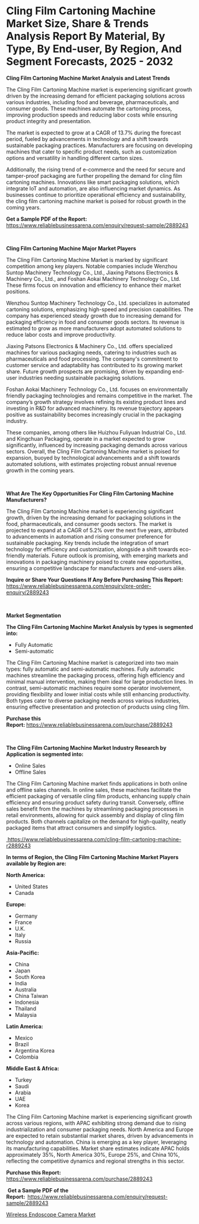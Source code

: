 <p><h1>Cling Film Cartoning Machine Market Size, Share & Trends Analysis Report By Material, By Type, By End-user, By Region, And Segment Forecasts, 2025 - 2032</h1></p><p><strong>Cling Film Cartoning Machine Market Analysis and Latest Trends</strong></p>
<p><p>The Cling Film Cartoning Machine market is experiencing significant growth driven by the increasing demand for efficient packaging solutions across various industries, including food and beverage, pharmaceuticals, and consumer goods. These machines automate the cartoning process, improving production speeds and reducing labor costs while ensuring product integrity and presentation. </p><p>The market is expected to grow at a CAGR of 13.7% during the forecast period, fueled by advancements in technology and a shift towards sustainable packaging practices. Manufacturers are focusing on developing machines that cater to specific product needs, such as customization options and versatility in handling different carton sizes. </p><p>Additionally, the rising trend of e-commerce and the need for secure and tamper-proof packaging are further propelling the demand for cling film cartoning machines. Innovations like smart packaging solutions, which integrate IoT and automation, are also influencing market dynamics. As businesses continue to prioritize operational efficiency and sustainability, the cling film cartoning machine market is poised for robust growth in the coming years.</p></p>
<p><strong>Get a Sample PDF of the Report:&nbsp;</strong> <a href="https://www.reliablebusinessarena.com/enquiry/request-sample/2889243?utm_campaign=2517&utm_medium=2&utm_source=Github&utm_content=ia&utm_term=14032025&utm_id=cling-film-cartoning-machine">https://www.reliablebusinessarena.com/enquiry/request-sample/2889243</a></p>
<p>&nbsp;</p>
<p><strong>Cling Film Cartoning Machine Major Market Players</strong></p>
<p><p>The Cling Film Cartoning Machine Market is marked by significant competition among key players. Notable companies include Wenzhou Suntop Machinery Technology Co., Ltd., Jiaxing Patsons Electronics & Machinery Co., Ltd., and Foshan Aokai Machinery Technology Co., Ltd. These firms focus on innovation and efficiency to enhance their market positions.</p><p>Wenzhou Suntop Machinery Technology Co., Ltd. specializes in automated cartoning solutions, emphasizing high-speed and precision capabilities. The company has experienced steady growth due to increasing demand for packaging efficiency in food and consumer goods sectors. Its revenue is estimated to grow as more manufacturers adopt automated solutions to reduce labor costs and improve productivity.</p><p>Jiaxing Patsons Electronics & Machinery Co., Ltd. offers specialized machines for various packaging needs, catering to industries such as pharmaceuticals and food processing. The company's commitment to customer service and adaptability has contributed to its growing market share. Future growth prospects are promising, driven by expanding end-user industries needing sustainable packaging solutions.</p><p>Foshan Aokai Machinery Technology Co., Ltd. focuses on environmentally friendly packaging technologies and remains competitive in the market. The company’s growth strategy involves refining its existing product lines and investing in R&D for advanced machinery. Its revenue trajectory appears positive as sustainability becomes increasingly crucial in the packaging industry.</p><p>These companies, among others like Huizhou Fuliyuan Industrial Co., Ltd. and Kingchuan Packaging, operate in a market expected to grow significantly, influenced by increasing packaging demands across various sectors. Overall, the Cling Film Cartoning Machine market is poised for expansion, buoyed by technological advancements and a shift towards automated solutions, with estimates projecting robust annual revenue growth in the coming years.</p></p>
<p>&nbsp;</p>
<p><strong>What Are The Key Opportunities For Cling Film Cartoning Machine Manufacturers?</strong></p>
<p><p>The Cling Film Cartoning Machine market is experiencing significant growth, driven by the increasing demand for packaging solutions in the food, pharmaceuticals, and consumer goods sectors. The market is projected to expand at a CAGR of 5.2% over the next five years, attributed to advancements in automation and rising consumer preference for sustainable packaging. Key trends include the integration of smart technology for efficiency and customization, alongside a shift towards eco-friendly materials. Future outlook is promising, with emerging markets and innovations in packaging machinery poised to create new opportunities, ensuring a competitive landscape for manufacturers and end-users alike.</p></p>
<p><strong>Inquire or Share Your Questions If Any Before Purchasing This Report:</strong> <a href="https://www.reliablebusinessarena.com/enquiry/pre-order-enquiry/2889243?utm_campaign=2517&utm_medium=2&utm_source=Github&utm_content=ia&utm_term=14032025&utm_id=cling-film-cartoning-machine">https://www.reliablebusinessarena.com/enquiry/pre-order-enquiry/2889243</a></p>
<p>&nbsp;</p>
<p><strong>Market Segmentation</strong></p>
<p><strong>The Cling Film Cartoning Machine Market Analysis by types is segmented into:</strong></p>
<p><ul><li>Fully Automatic</li><li>Semi-automatic</li></ul></p>
<p><p>The Cling Film Cartoning Machine market is categorized into two main types: fully automatic and semi-automatic machines. Fully automatic machines streamline the packaging process, offering high efficiency and minimal manual intervention, making them ideal for large production lines. In contrast, semi-automatic machines require some operator involvement, providing flexibility and lower initial costs while still enhancing productivity. Both types cater to diverse packaging needs across various industries, ensuring effective presentation and protection of products using cling film.</p></p>
<p><strong>Purchase this Report:&nbsp;</strong><a href="https://www.reliablebusinessarena.com/purchase/2889243?utm_campaign=2517&utm_medium=2&utm_source=Github&utm_content=ia&utm_term=14032025&utm_id=cling-film-cartoning-machine">https://www.reliablebusinessarena.com/purchase/2889243</a></p>
<p>&nbsp;</p>
<p><strong>The Cling Film Cartoning Machine Market Industry Research by Application is segmented into:</strong></p>
<p><ul><li>Online Sales</li><li>Offline Sales</li></ul></p>
<p><p>The Cling Film Cartoning Machine market finds applications in both online and offline sales channels. In online sales, these machines facilitate the efficient packaging of versatile cling film products, enhancing supply chain efficiency and ensuring product safety during transit. Conversely, offline sales benefit from the machines by streamlining packaging processes in retail environments, allowing for quick assembly and display of cling film products. Both channels capitalize on the demand for high-quality, neatly packaged items that attract consumers and simplify logistics.</p></p>
<p><a href="https://www.reliablebusinessarena.com/cling-film-cartoning-machine-r2889243?utm_campaign=2517&utm_medium=2&utm_source=Github&utm_content=ia&utm_term=14032025&utm_id=cling-film-cartoning-machine">&nbsp;https://www.reliablebusinessarena.com/cling-film-cartoning-machine-r2889243</a></p>
<p><strong>In terms of Region, the Cling Film Cartoning Machine Market Players available by Region are:</strong></p>
<p>
    <p> <strong> North America: </strong>
        <ul>
            <li>United States</li>
            <li>Canada</li>
        </ul>
        </p> 
    <p> <strong> Europe: </strong>
        <ul>
            <li>Germany</li>
            <li>France</li>
            <li>U.K.</li>
            <li>Italy</li>
            <li>Russia</li>
        </ul>
        </p> 
    <p> <strong> Asia-Pacific: </strong>
        <ul>
            <li>China</li>
            <li>Japan</li>
            <li>South Korea</li>
            <li>India</li>
            <li>Australia</li>
            <li>China Taiwan</li>
            <li>Indonesia</li>
            <li>Thailand</li>
            <li>Malaysia</li>
        </ul>
        </p> 
    <p> <strong> Latin America: </strong>
        <ul>
            <li>Mexico</li>
            <li>Brazil</li>
            <li>Argentina Korea</li>
            <li>Colombia</li>
        </ul>
        </p> 
    <p> <strong> Middle East & Africa: </strong>
        <ul>
            <li>Turkey</li>
            <li>Saudi</li>
            <li>Arabia</li>
            <li>UAE</li>
            <li>Korea</li>
        </ul>
    </p>
    </p>
<p><p>The Cling Film Cartoning Machine market is experiencing significant growth across various regions, with APAC exhibiting strong demand due to rising industrialization and consumer packaging needs. North America and Europe are expected to retain substantial market shares, driven by advancements in technology and automation. China is emerging as a key player, leveraging its manufacturing capabilities. Market share estimates indicate APAC holds approximately 35%, North America 30%, Europe 25%, and China 10%, reflecting the competitive dynamics and regional strengths in this sector.</p></p>
<p><strong>Purchase this Report: </strong><a href="https://www.reliablebusinessarena.com/purchase/2889243?utm_campaign=2517&utm_medium=2&utm_source=Github&utm_content=ia&utm_term=14032025&utm_id=cling-film-cartoning-machine">https://www.reliablebusinessarena.com/purchase/2889243</a></p>
<p>&nbsp;<strong>Get a Sample PDF of the Report:&nbsp;&nbsp;</strong><a href="https://www.reliablebusinessarena.com/enquiry/request-sample/2889243?utm_campaign=2517&utm_medium=2&utm_source=Github&utm_content=ia&utm_term=14032025&utm_id=cling-film-cartoning-machine">https://www.reliablebusinessarena.com/enquiry/request-sample/2889243</a></p>
<p><strong></strong></p>
<p><p><a href="https://github.com/yankimber90yankim/Market-Research-Report-List-1/blob/main/wireless-endoscope-camera-market.md?utm_campaign=2517&utm_medium=2&utm_source=Github&utm_content=ia&utm_term=14032025&utm_id=cling-film-cartoning-machine">Wireless Endoscope Camera Market</a></p></p>